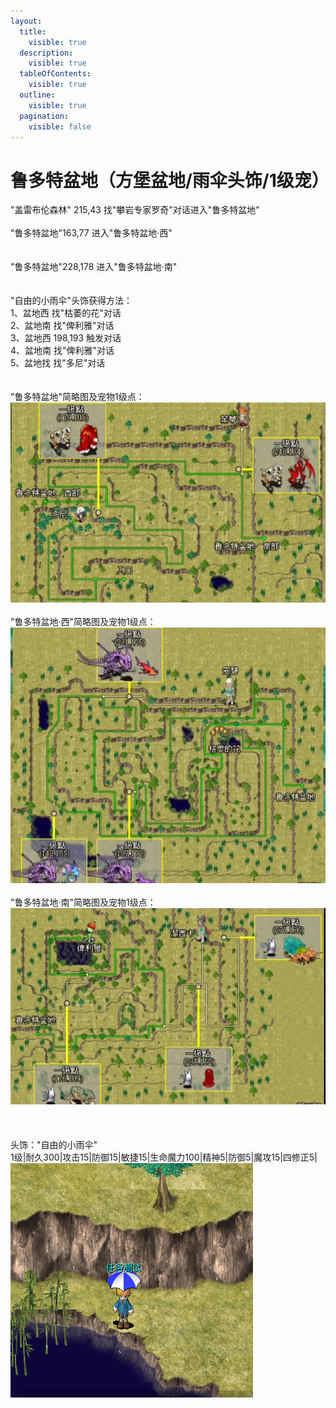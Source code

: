 ```yaml
---
layout:
  title:
    visible: true
  description:
    visible: true
  tableOfContents:
    visible: true
  outline:
    visible: true
  pagination:
    visible: false
---
```


# 鲁多特盆地（方堡盆地/雨伞头饰/1级宠）

"盖雷布伦森林" 215,43 找"攀岩专家罗奇"对话进入"鲁多特盆地"\
\
"鲁多特盆地"163,77 进入"鲁多特盆地·西"\
\
\
"鲁多特盆地"228,178 进入"鲁多特盆地·南"\
\
\
"自由的小雨伞"头饰获得方法：\
&#x20;   1、盆地西 找"枯萎的花"对话\
&#x20;   2、盆地南 找"俾利雅"对话\
&#x20;   3、盆地西 198,193 触发对话\
&#x20;   4、盆地南 找"俾利雅"对话\
&#x20;   5、盆地找 找"多尼"对话\
\
\
"鲁多特盆地"简略图及宠物1级点：\
![](../../../.gitbook/assets/124407e7qdsefr4xd2s2ee.png)\
\
"鲁多特盆地·西"简略图及宠物1级点：\
![](../../../.gitbook/assets/124407jy7rwpiipk4zhtxi.png)\
\
"鲁多特盆地·南"简略图及宠物1级点：\
![](../../../.gitbook/assets/124406s8lx7l974cjjxxq7.png)\
\
\
\
头饰："自由的小雨伞"\
1级|耐久300|攻击15|防御15|敏捷15|生命魔力100|精神5|防御5|魔攻15|四修正5|\
![](../../../.gitbook/assets/124406dee0ax820665dexm.png)
